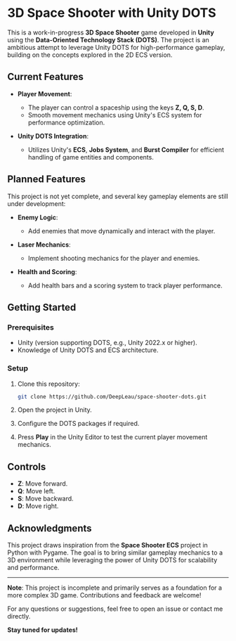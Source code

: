 
# 3D Space Shooter with Unity DOTS

This is a work-in-progress **3D Space Shooter** game developed in **Unity** using the **Data-Oriented Technology Stack (DOTS)**. The project is an ambitious attempt to leverage Unity DOTS for high-performance gameplay, building on the concepts explored in the 2D ECS version.

## Current Features

- **Player Movement**:
  - The player can control a spaceship using the keys **Z, Q, S, D**.
  - Smooth movement mechanics using Unity's ECS system for performance optimization.

- **Unity DOTS Integration**:
  - Utilizes Unity's **ECS**, **Jobs System**, and **Burst Compiler** for efficient handling of game entities and components.

## Planned Features

This project is not yet complete, and several key gameplay elements are still under development:

- **Enemy Logic**:
  - Add enemies that move dynamically and interact with the player.
  
- **Laser Mechanics**:
  - Implement shooting mechanics for the player and enemies.

- **Health and Scoring**:
  - Add health bars and a scoring system to track player performance.

## Getting Started

### Prerequisites

- Unity (version supporting DOTS, e.g., Unity 2022.x or higher).
- Knowledge of Unity DOTS and ECS architecture.

### Setup

1. Clone this repository:
   ```bash
   git clone https://github.com/DeepLeau/space-shooter-dots.git
   ```

2. Open the project in Unity.

3. Configure the DOTS packages if required.

4. Press **Play** in the Unity Editor to test the current player movement mechanics.

## Controls

- **Z**: Move forward.
- **Q**: Move left.
- **S**: Move backward.
- **D**: Move right.

## Acknowledgments

This project draws inspiration from the **Space Shooter ECS** project in Python with Pygame. The goal is to bring similar gameplay mechanics to a 3D environment while leveraging the power of Unity DOTS for scalability and performance.

---

**Note**: This project is incomplete and primarily serves as a foundation for a more complex 3D game. Contributions and feedback are welcome!

For any questions or suggestions, feel free to open an issue or contact me directly.

**Stay tuned for updates!**
